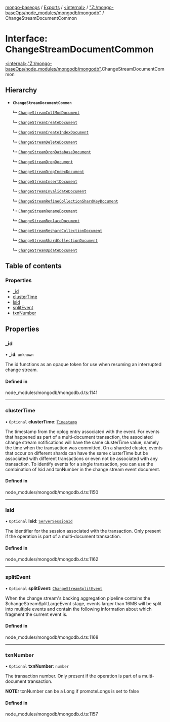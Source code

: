 [mongo-baseops](../README.md) / [Exports](../modules.md) / [\<internal\>](../modules/internal_.md) / ["Z:/mongo-baseOps/node\_modules/mongodb/mongodb"](../modules/internal_._Z__mongo_baseOps_node_modules_mongodb_mongodb_.md) / ChangeStreamDocumentCommon

# Interface: ChangeStreamDocumentCommon

[\<internal\>](../modules/internal_.md).["Z:/mongo-baseOps/node\_modules/mongodb/mongodb"](../modules/internal_._Z__mongo_baseOps_node_modules_mongodb_mongodb_.md).ChangeStreamDocumentCommon

## Hierarchy

- **`ChangeStreamDocumentCommon`**

  ↳ [`ChangeStreamCollModDocument`](internal_._Z__mongo_baseOps_node_modules_mongodb_mongodb_.ChangeStreamCollModDocument.md)

  ↳ [`ChangeStreamCreateDocument`](internal_._Z__mongo_baseOps_node_modules_mongodb_mongodb_.ChangeStreamCreateDocument.md)

  ↳ [`ChangeStreamCreateIndexDocument`](internal_._Z__mongo_baseOps_node_modules_mongodb_mongodb_.ChangeStreamCreateIndexDocument.md)

  ↳ [`ChangeStreamDeleteDocument`](internal_._Z__mongo_baseOps_node_modules_mongodb_mongodb_.ChangeStreamDeleteDocument.md)

  ↳ [`ChangeStreamDropDatabaseDocument`](internal_._Z__mongo_baseOps_node_modules_mongodb_mongodb_.ChangeStreamDropDatabaseDocument.md)

  ↳ [`ChangeStreamDropDocument`](internal_._Z__mongo_baseOps_node_modules_mongodb_mongodb_.ChangeStreamDropDocument.md)

  ↳ [`ChangeStreamDropIndexDocument`](internal_._Z__mongo_baseOps_node_modules_mongodb_mongodb_.ChangeStreamDropIndexDocument.md)

  ↳ [`ChangeStreamInsertDocument`](internal_._Z__mongo_baseOps_node_modules_mongodb_mongodb_.ChangeStreamInsertDocument.md)

  ↳ [`ChangeStreamInvalidateDocument`](internal_._Z__mongo_baseOps_node_modules_mongodb_mongodb_.ChangeStreamInvalidateDocument.md)

  ↳ [`ChangeStreamRefineCollectionShardKeyDocument`](internal_._Z__mongo_baseOps_node_modules_mongodb_mongodb_.ChangeStreamRefineCollectionShardKeyDocument.md)

  ↳ [`ChangeStreamRenameDocument`](internal_._Z__mongo_baseOps_node_modules_mongodb_mongodb_.ChangeStreamRenameDocument.md)

  ↳ [`ChangeStreamReplaceDocument`](internal_._Z__mongo_baseOps_node_modules_mongodb_mongodb_.ChangeStreamReplaceDocument.md)

  ↳ [`ChangeStreamReshardCollectionDocument`](internal_._Z__mongo_baseOps_node_modules_mongodb_mongodb_.ChangeStreamReshardCollectionDocument.md)

  ↳ [`ChangeStreamShardCollectionDocument`](internal_._Z__mongo_baseOps_node_modules_mongodb_mongodb_.ChangeStreamShardCollectionDocument.md)

  ↳ [`ChangeStreamUpdateDocument`](internal_._Z__mongo_baseOps_node_modules_mongodb_mongodb_.ChangeStreamUpdateDocument.md)

## Table of contents

### Properties

- [\_id](internal_._Z__mongo_baseOps_node_modules_mongodb_mongodb_.ChangeStreamDocumentCommon.md#_id)
- [clusterTime](internal_._Z__mongo_baseOps_node_modules_mongodb_mongodb_.ChangeStreamDocumentCommon.md#clustertime)
- [lsid](internal_._Z__mongo_baseOps_node_modules_mongodb_mongodb_.ChangeStreamDocumentCommon.md#lsid)
- [splitEvent](internal_._Z__mongo_baseOps_node_modules_mongodb_mongodb_.ChangeStreamDocumentCommon.md#splitevent)
- [txnNumber](internal_._Z__mongo_baseOps_node_modules_mongodb_mongodb_.ChangeStreamDocumentCommon.md#txnnumber)

## Properties

### \_id

• **\_id**: `unknown`

The id functions as an opaque token for use when resuming an interrupted
change stream.

#### Defined in

node_modules/mongodb/mongodb.d.ts:1141

___

### clusterTime

• `Optional` **clusterTime**: [`Timestamp`](../classes/internal_._Z__mongo_baseOps_node_modules_mongodb_mongodb_.BSON.Timestamp.md)

The timestamp from the oplog entry associated with the event.
For events that happened as part of a multi-document transaction, the associated change stream
notifications will have the same clusterTime value, namely the time when the transaction was committed.
On a sharded cluster, events that occur on different shards can have the same clusterTime but be
associated with different transactions or even not be associated with any transaction.
To identify events for a single transaction, you can use the combination of lsid and txnNumber in the change stream event document.

#### Defined in

node_modules/mongodb/mongodb.d.ts:1150

___

### lsid

• `Optional` **lsid**: [`ServerSessionId`](../modules/internal_._Z__mongo_baseOps_node_modules_mongodb_mongodb_.md#serversessionid)

The identifier for the session associated with the transaction.
Only present if the operation is part of a multi-document transaction.

#### Defined in

node_modules/mongodb/mongodb.d.ts:1162

___

### splitEvent

• `Optional` **splitEvent**: [`ChangeStreamSplitEvent`](internal_._Z__mongo_baseOps_node_modules_mongodb_mongodb_.ChangeStreamSplitEvent.md)

When the change stream's backing aggregation pipeline contains the $changeStreamSplitLargeEvent
stage, events larger than 16MB will be split into multiple events and contain the
following information about which fragment the current event is.

#### Defined in

node_modules/mongodb/mongodb.d.ts:1168

___

### txnNumber

• `Optional` **txnNumber**: `number`

The transaction number.
Only present if the operation is part of a multi-document transaction.

**NOTE:** txnNumber can be a Long if promoteLongs is set to false

#### Defined in

node_modules/mongodb/mongodb.d.ts:1157
